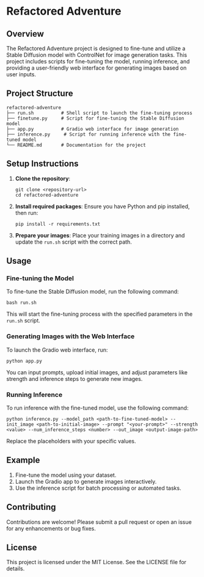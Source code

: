 # Refactored Adventure

## Overview
The Refactored Adventure project is designed to fine-tune and utilize a Stable Diffusion model with ControlNet for image generation tasks. This project includes scripts for fine-tuning the model, running inference, and providing a user-friendly web interface for generating images based on user inputs.

## Project Structure
```
refactored-adventure
├── run.sh          # Shell script to launch the fine-tuning process
├── finetune.py     # Script for fine-tuning the Stable Diffusion model
├── app.py          # Gradio web interface for image generation
├── inference.py     # Script for running inference with the fine-tuned model
└── README.md       # Documentation for the project
```

## Setup Instructions
1. **Clone the repository**:
   ```
   git clone <repository-url>
   cd refactored-adventure
   ```

2. **Install required packages**:
   Ensure you have Python and pip installed, then run:
   ```
   pip install -r requirements.txt
   ```

3. **Prepare your images**:
   Place your training images in a directory and update the `run.sh` script with the correct path.

## Usage

### Fine-tuning the Model
To fine-tune the Stable Diffusion model, run the following command:
```
bash run.sh
```
This will start the fine-tuning process with the specified parameters in the `run.sh` script.

### Generating Images with the Web Interface
To launch the Gradio web interface, run:
```
python app.py
```
You can input prompts, upload initial images, and adjust parameters like strength and inference steps to generate new images.

### Running Inference
To run inference with the fine-tuned model, use the following command:
```
python inference.py --model_path <path-to-fine-tuned-model> --init_image <path-to-initial-image> --prompt "<your-prompt>" --strength <value> --num_inference_steps <number> --out_image <output-image-path>
```
Replace the placeholders with your specific values.

## Example
1. Fine-tune the model using your dataset.
2. Launch the Gradio app to generate images interactively.
3. Use the inference script for batch processing or automated tasks.

## Contributing
Contributions are welcome! Please submit a pull request or open an issue for any enhancements or bug fixes.

## License
This project is licensed under the MIT License. See the LICENSE file for details.
